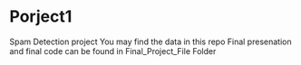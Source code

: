 # Porject1
Spam Detection project
You may find the data in this repo
Final presenation and final code can be found in Final_Project_File Folder

